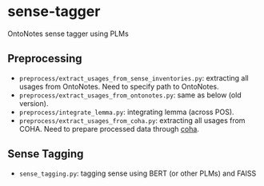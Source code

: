 # sense-tagger

OntoNotes sense tagger using PLMs

## Preprocessing

- `preprocess/extract_usages_from_sense_inventories.py`: extracting all usages from OntoNotes. Need to specify path to OntoNotes.
- `preprocess/extract_usages_from_ontonotes.py`: same as below (old version).
- `preprocess/integrate_lemma.py`: integrating lemma (across POS).
- `preprocess/extract_usages_from_coha.py`: extracting all usages from COHA. Need to prepare processed data through [coha](https://github.com/seiichiinoue/coha).

## Sense Tagging

- `sense_tagging.py`: tagging sense using BERT (or other PLMs) and FAISS


